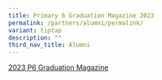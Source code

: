 ```yaml
---
title: Primary 6 Graduation Magazine 2023
permalink: /partners/alumni/permalink/
variant: tiptap
description: ""
third_nav_title: Alumni
---
```

<p><a href="/files/2023_P6_Graduation_Magazine_compressed.pdf" rel="noopener noreferrer nofollow" target="_blank">2023 P6 Graduation Magazine</a></p>